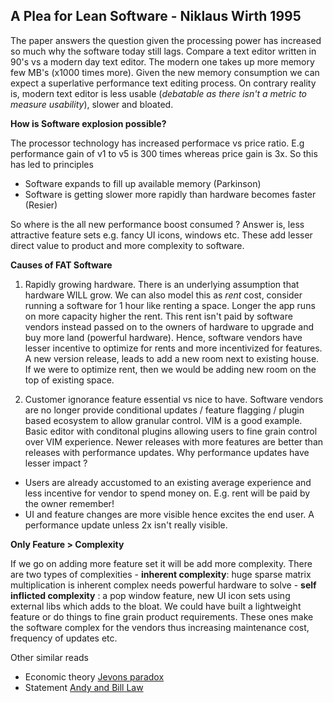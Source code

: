 ## A Plea for Lean Software - Niklaus Wirth 1995

The paper answers the question given the processing power has increased so much why the software today still lags. Compare a text editor written in 90's vs a modern day text editor. The modern one takes up more memory few MB's (x1000 times more). Given the new memory consumption we can expect a superlative performance text editing process. On contrary reality is, modern text editor is less usable (_debatable as there isn't a metric to measure usability_), slower and bloated.



**How is Software explosion possible?**

The processor technology has increased performace vs price ratio. E.g performance gain of v1 to v5 is 300 times whereas price gain is 3x. So this has led to principles

- Software expands to fill up available memory (Parkinson)
- Software is getting slower more rapidly than hardware becomes faster (Resier)

So where is the all new performance boost consumed ? Answer is, less attractive feature sets e.g. fancy UI icons, windows etc. These add lesser direct value to product and more complexity to software. 

**Causes of FAT Software**

1. Rapidly growing hardware. There is an underlying assumption that hardware WILL grow. We can also model this as *rent* cost, consider running a software for 1 hour like renting a space. Longer the app runs on more capacity higher the rent. This rent isn't paid by software vendors instead passed on to the owners of hardware to upgrade and buy more land (powerful hardware). Hence, software vendors have lesser incentive to optimize for rents and more incentivized for features. A new version release, leads to add a new room next to existing house. If we were to optimize rent, then we would be adding new room on the top of existing space.

2. Customer ignorance feature essential vs nice to have. Software vendors are no longer provide conditional updates / feature flagging / plugin based ecosystem to allow granular control. VIM is a good example. Basic editor with conditonal plugins allowing users to fine grain control over VIM experience. Newer releases with more features are better than releases with performance updates. Why performance updates have lesser impact ?
  - Users are already accustomed to an existing average experience and less incentive for vendor to spend money on. E.g. rent will be paid by the owner remember! 
  - UI and feature changes are more visible hence excites the end user. A performance update unless 2x isn't really visible.

**Only Feature > Complexity**

If we go on adding more feature set it will be add more complexity. There are two types of complexities
    - **inherent complexity**: huge sparse matrix multiplication is inherent complex needs powerful hardware to solve
    - **self inflicted complexity** : a pop window feature, new UI icon sets using external libs which adds to the bloat. We could have built a lightweight feature or do things to fine grain product requirements. These ones make the software complex for the vendors thus increasing maintenance cost, frequency of updates etc.


Other similar reads 

- Economic theory [Jevons paradox](https://en.wikipedia.org/wiki/Jevons_paradox)
- Statement [Andy and Bill Law](https://en.wikipedia.org/wiki/Andy_and_Bill%27s_law)  